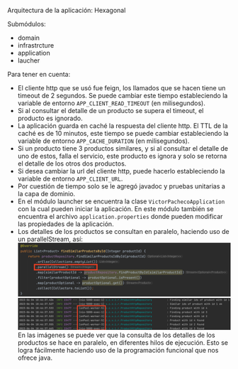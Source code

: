Arquitectura de la aplicación: Hexagonal

Submódulos:
* domain
* infrastrcture
* application
* laucher

Para tener en cuenta:
* El cliente http que se usó fue feign, los llamados que se hacen tiene un timeout de 2 segundos. Se puede cambiar este tiempo estableciendo la variable de entorno `APP_CLIENT_READ_TIMEOUT` (en milisegundos).
* Si al consultar el detalle de un producto se supera el timeout, el producto es ignorado.
* La aplicación guarda en caché la respuesta del cliente http. El TTL de la caché es de 10 minutos, este tiempo se puede cambiar estableciendo la variable de entorno `APP_CACHE_DURATION` (en milisegundos).
* Si un producto tiene 3 productos similares, y si al consultar el detalle de uno de estos, falla el servicio, este producto es ignora y solo se retorna el detalle de los otros dos productos.
* Si desea cambiar la url del cliente http, puede hacerlo estableciendo la variable de entorno `APP_CLIENT_URL`.
* Por cuestión de tiempo solo se le agregó javadoc y pruebas unitarias a la capa de dominio.
* En el módulo launcher se encuentra la clase `VictorPachecoApplication` con la cual pueden iniciar la aplicación. En este módulo también se encuentra el archivo `application.properties` donde pueden modificar las propiedades de la aplicación.
* Los detalles de los productos se consultan en paralelo, haciendo uso de un parallelStream, así:
![Parallel Stream](https://github.com/victorpacheco3107/test-capitole-victor-pacheco/blob/b68391410935c9c493c9cb9639b728861ea68ce4/assets/parallelStream.png "")
![Log Parallel](https://github.com/victorpacheco3107/test-capitole-victor-pacheco/blob/b68391410935c9c493c9cb9639b728861ea68ce4/assets/logParallel.png "")
En las imágenes se puede ver que la consulta de los detalles de los productos se hace en paralelo, en diferentes hilos de ejecución. Esto se logra fácilmente haciendo uso de la programación funcional que nos ofrece java.